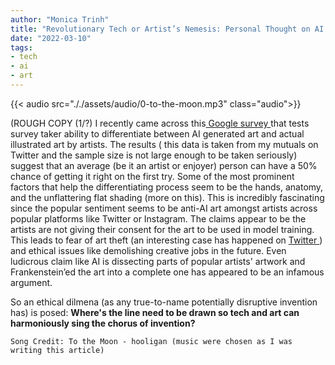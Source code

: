```yaml
---
author: "Monica Trinh"
title: "Revolutionary Tech or Artist’s Nemesis: Personal Thought on AI Art As an Art Doer"
date: "2022-03-10"
tags: 
- tech
- ai
- art
---
```


    
    
{{< audio src="././assets/audio/0-to-the-moon.mp3" class="audio">}} 


(ROUGH COPY (1/?) I recently came across this<a href=”https://docs.google.com/forms/d/e/1FAIpQLSdhEpBRnOwiFI-ieNKKu3Y0KcoFbd_ZWod1LeyoV6EEfY78HA/viewform”>  Google survey </a> that tests survey taker ability to differentiate between AI generated art and actual illustrated art by artists. The results ( this data is taken from my mutuals on Twitter and the sample size is not large enough to be taken seriously) suggest that an average (be it an artist or enjoyer) person can have a 50% chance of getting it right on the first try. Some of the most prominent factors that help the differentiating process seem to be the hands, anatomy, and the unflattering flat shading (more on this). This is incredibly fascinating since the popular sentiment seems to be anti-AI art amongst artists across popular platforms like Twitter or Instagram. The claims appear to be the artists are not giving their consent for the art to be used in model training. This leads to fear of art theft (an interesting case has happened on <a href="https://twitter.com/GenelJumalon/status/1580401094454222848?s=20&t=SnHfegipHc8zVEbY6lqXTA"> Twitter </a>) and ethical issues like demolishing creative jobs in the future. Even ludicrous claim like AI is dissecting parts of popular artists' artwork and Frankenstein’ed the art into a complete one has appeared to be an infamous argument. 

So an ethical dilmena (as any true-to-name potentially disruptive invention has) is posed: <b>Where's the line need to be drawn so tech and art can harmoniously sing the chorus of invention? </b>



    Song Credit: To the Moon - hooligan (music were chosen as I was writing this article)
